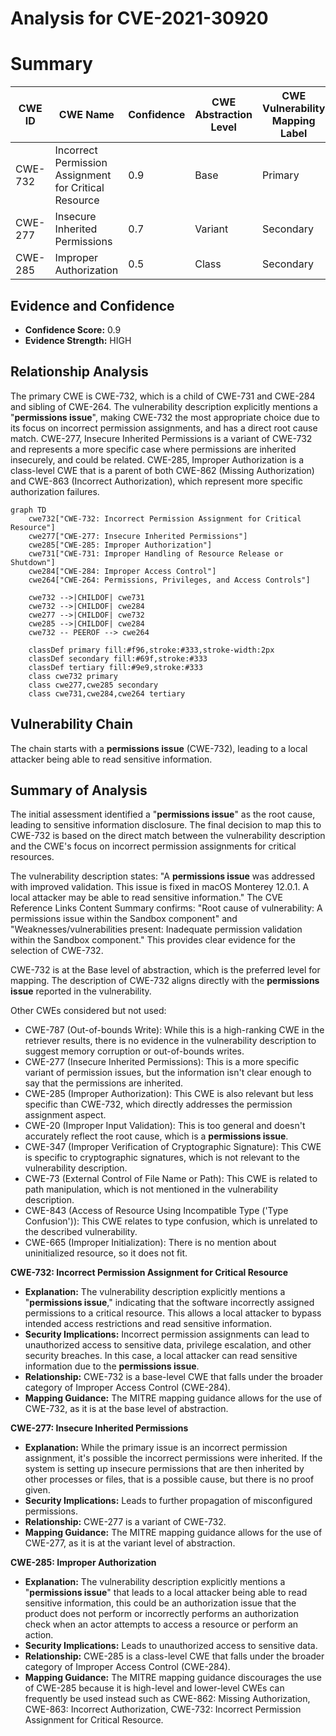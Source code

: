 # Analysis for CVE-2021-30920

# Summary
| CWE ID | CWE Name | Confidence | CWE Abstraction Level | CWE Vulnerability Mapping Label | CWE-Vulnerability Mapping Notes |
|---|---|---|---|---|---|
| CWE-732 | Incorrect Permission Assignment for Critical Resource | 0.9 | Base | Primary | Allowed |
| CWE-277 | Insecure Inherited Permissions | 0.7 | Variant | Secondary | Allowed |
| CWE-285 | Improper Authorization | 0.5 | Class | Secondary | Discouraged |

## Evidence and Confidence

*   **Confidence Score:** 0.9
*   **Evidence Strength:** HIGH

## Relationship Analysis
The primary CWE is CWE-732, which is a child of CWE-731 and CWE-284 and sibling of CWE-264. The vulnerability description explicitly mentions a "**permissions issue**", making CWE-732 the most appropriate choice due to its focus on incorrect permission assignments, and has a direct root cause match. CWE-277, Insecure Inherited Permissions is a variant of CWE-732 and represents a more specific case where permissions are inherited insecurely, and could be related. CWE-285, Improper Authorization is a class-level CWE that is a parent of both CWE-862 (Missing Authorization) and CWE-863 (Incorrect Authorization), which represent more specific authorization failures.

```mermaid
graph TD
    cwe732["CWE-732: Incorrect Permission Assignment for Critical Resource"]
    cwe277["CWE-277: Insecure Inherited Permissions"]
    cwe285["CWE-285: Improper Authorization"]
    cwe731["CWE-731: Improper Handling of Resource Release or Shutdown"]
    cwe284["CWE-284: Improper Access Control"]
    cwe264["CWE-264: Permissions, Privileges, and Access Controls"]
    
    cwe732 -->|CHILDOF| cwe731
    cwe732 -->|CHILDOF| cwe284
    cwe277 -->|CHILDOF| cwe732
    cwe285 -->|CHILDOF| cwe284
    cwe732 -- PEEROF --> cwe264

    classDef primary fill:#f96,stroke:#333,stroke-width:2px
    classDef secondary fill:#69f,stroke:#333
    classDef tertiary fill:#9e9,stroke:#333
    class cwe732 primary
    class cwe277,cwe285 secondary
    class cwe731,cwe284,cwe264 tertiary
```

## Vulnerability Chain
The chain starts with a **permissions issue** (CWE-732), leading to a local attacker being able to read sensitive information.

## Summary of Analysis
The initial assessment identified a "**permissions issue**" as the root cause, leading to sensitive information disclosure. The final decision to map this to CWE-732 is based on the direct match between the vulnerability description and the CWE's focus on incorrect permission assignments for critical resources.

The vulnerability description states: "A **permissions issue** was addressed with improved validation. This issue is fixed in macOS Monterey 12.0.1. A local attacker may be able to read sensitive information." The CVE Reference Links Content Summary confirms: "Root cause of vulnerability: A permissions issue within the Sandbox component" and "Weaknesses/vulnerabilities present: Inadequate permission validation within the Sandbox component." This provides clear evidence for the selection of CWE-732.

CWE-732 is at the Base level of abstraction, which is the preferred level for mapping. The description of CWE-732 aligns directly with the **permissions issue** reported in the vulnerability.

Other CWEs considered but not used:

*   CWE-787 (Out-of-bounds Write): While this is a high-ranking CWE in the retriever results, there is no evidence in the vulnerability description to suggest memory corruption or out-of-bounds writes.
*   CWE-277 (Insecure Inherited Permissions): This is a more specific variant of permission issues, but the information isn't clear enough to say that the permissions are inherited.
*   CWE-285 (Improper Authorization): This CWE is also relevant but less specific than CWE-732, which directly addresses the permission assignment aspect.
*   CWE-20 (Improper Input Validation): This is too general and doesn't accurately reflect the root cause, which is a **permissions issue**.
*   CWE-347 (Improper Verification of Cryptographic Signature): This CWE is specific to cryptographic signatures, which is not relevant to the vulnerability description.
*   CWE-73 (External Control of File Name or Path): This CWE is related to path manipulation, which is not mentioned in the vulnerability description.
*   CWE-843 (Access of Resource Using Incompatible Type ('Type Confusion')): This CWE relates to type confusion, which is unrelated to the described vulnerability.
*   CWE-665 (Improper Initialization): There is no mention about uninitialized resource, so it does not fit.

**CWE-732: Incorrect Permission Assignment for Critical Resource**
*   **Explanation:** The vulnerability description explicitly mentions a "**permissions issue**," indicating that the software incorrectly assigned permissions to a critical resource. This allows a local attacker to bypass intended access restrictions and read sensitive information.
*   **Security Implications:** Incorrect permission assignments can lead to unauthorized access to sensitive data, privilege escalation, and other security breaches. In this case, a local attacker can read sensitive information due to the **permissions issue**.
*   **Relationship:** CWE-732 is a base-level CWE that falls under the broader category of Improper Access Control (CWE-284).
*   **Mapping Guidance:** The MITRE mapping guidance allows for the use of CWE-732, as it is at the base level of abstraction.

**CWE-277: Insecure Inherited Permissions**
*   **Explanation:** While the primary issue is an incorrect permission assignment, it's possible the incorrect permissions were inherited. If the system is setting up insecure permissions that are then inherited by other processes or files, that is a possible cause, but there is no proof given.
*   **Security Implications:** Leads to further propagation of misconfigured permissions.
*   **Relationship:** CWE-277 is a variant of CWE-732.
*   **Mapping Guidance:** The MITRE mapping guidance allows for the use of CWE-277, as it is at the variant level of abstraction.

**CWE-285: Improper Authorization**
*   **Explanation:** The vulnerability description explicitly mentions a "**permissions issue**" that leads to a local attacker being able to read sensitive information, this could be an authorization issue that the product does not perform or incorrectly performs an authorization check when an actor attempts to access a resource or perform an action.
*   **Security Implications:** Leads to unauthorized access to sensitive data.
*   **Relationship:** CWE-285 is a class-level CWE that falls under the broader category of Improper Access Control (CWE-284).
*   **Mapping Guidance:** The MITRE mapping guidance discourages the use of CWE-285 because it is high-level and lower-level CWEs can frequently be used instead such as CWE-862: Missing Authorization, CWE-863: Incorrect Authorization, CWE-732: Incorrect Permission Assignment for Critical Resource.